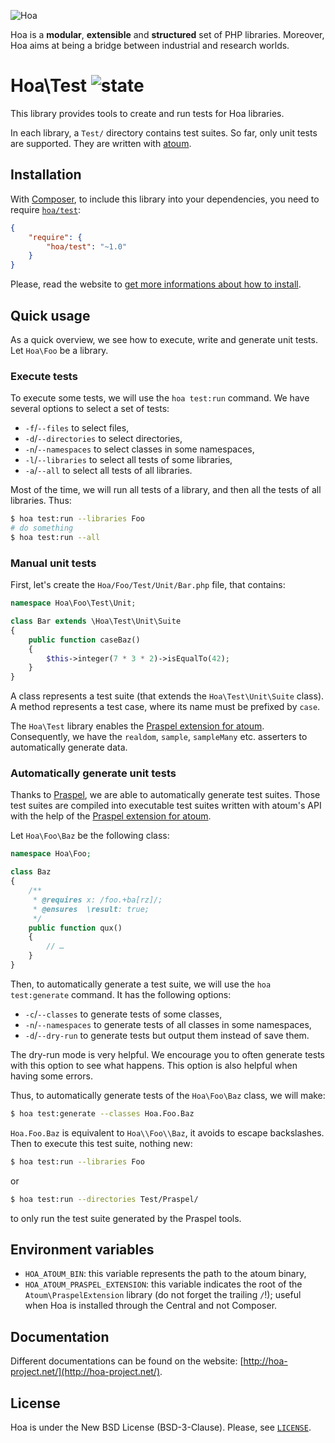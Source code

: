 ![Hoa](http://static.hoa-project.net/Image/Hoa_small.png)

Hoa is a **modular**, **extensible** and **structured** set of PHP libraries.
Moreover, Hoa aims at being a bridge between industrial and research worlds.

# Hoa\Test ![state](http://central.hoa-project.net/State/Test)

This library provides tools to create and run tests for Hoa libraries.

In each library, a `Test/` directory contains test suites. So far, only unit
tests are supported. They are written with [atoum](http://atoum.org/).

## Installation

With [Composer](http://getcomposer.org/), to include this library into your
dependencies, you need to require
[`hoa/test`](https://packagist.org/packages/hoa/test):

```json
{
    "require": {
        "hoa/test": "~1.0"
    }
}
```

Please, read the website to [get more informations about how to
install](http://hoa-project.net/Source.html).

## Quick usage

As a quick overview, we see how to execute, write and generate unit tests. Let
`Hoa\Foo` be a library.

### Execute tests

To execute some tests, we will use the `hoa test:run` command. We have several
options to select a set of tests:

  * `-f`/`--files` to select files,
  * `-d`/`--directories` to select directories,
  * `-n`/`--namespaces` to select classes in some namespaces,
  * `-l`/`--libraries` to select all tests of some libraries,
  * `-a`/`--all` to select all tests of all libraries.

Most of the time, we will run all tests of a library, and then all the tests of
all libraries. Thus:

```sh
$ hoa test:run --libraries Foo
# do something
$ hoa test:run --all
```

### Manual unit tests

First, let's create the `Hoa/Foo/Test/Unit/Bar.php` file, that contains:

```php
namespace Hoa\Foo\Test\Unit;

class Bar extends \Hoa\Test\Unit\Suite
{
    public function caseBaz()
    {
        $this->integer(7 * 3 * 2)->isEqualTo(42);
    }
}
```

A class represents a test suite (that extends the `Hoa\Test\Unit\Suite` class).
A method represents a test case, where its name must be prefixed by `case`.

The `Hoa\Test` library enables the [Praspel extension for
atoum](http://central.hoa-project.net/Resource/Contributions/Atoum/PraspelExtension).
Consequently, we have the `realdom`, `sample`, `sampleMany` etc. asserters to
automatically generate data.

### Automatically generate unit tests

Thanks to [Praspel](http://central.hoa-project.net/Resource/Library/Praspel), we
are able to automatically generate test suites. Those test suites are compiled
into executable test suites written with atoum's API with the help of the
[Praspel extension for
atoum](http://central.hoa-project.net/Resource/Contributions/Atoum/PraspelExtension).

Let `Hoa\Foo\Baz` be the following class:

```php
namespace Hoa\Foo;

class Baz
{
    /**
     * @requires x: /foo.+ba[rz]/;
     * @ensures  \result: true;
     */
    public function qux()
    {
        // …
    }
}
```

Then, to automatically generate a test suite, we will use the `hoa
test:generate` command. It has the following options:

  * `-c`/`--classes` to generate tests of some classes,
  * `-n`/`--namespaces` to generate tests of all classes in some namespaces,
  * `-d`/`--dry-run` to generate tests but output them instead of save them.

The dry-run mode is very helpful. We encourage you to often generate tests with
this option to see what happens. This option is also helpful when having some
errors.

Thus, to automatically generate tests of the `Hoa\Foo\Baz` class, we will make:

```sh
$ hoa test:generate --classes Hoa.Foo.Baz
```

`Hoa.Foo.Baz` is equivalent to `Hoa\\Foo\\Baz`, it avoids to escape backslashes.
Then to execute this test suite, nothing new:

```sh
$ hoa test:run --libraries Foo
```

or

```sh
$ hoa test:run --directories Test/Praspel/
```

to only run the test suite generated by the Praspel tools.

## Environment variables

  * `HOA_ATOUM_BIN`: this variable represents the path to the atoum binary,
  * `HOA_ATOUM_PRASPEL_EXTENSION`: this variable indicates the root of the
    `Atoum\PraspelExtension` library (do not forget the trailing `/`!); useful
    when Hoa is installed through the Central and not Composer.

## Documentation

Different documentations can be found on the website:
[http://hoa-project.net/](http://hoa-project.net/).

## License

Hoa is under the New BSD License (BSD-3-Clause). Please, see
[`LICENSE`](http://hoa-project.net/LICENSE).

